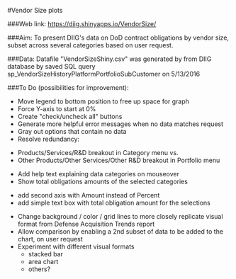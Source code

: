 #Vendor Size plots

###Web link:
https://diig.shinyapps.io/VendorSize/

###Aim:
To present DIIG's data on DoD contract obligations by vendor size, subset across several categories based on user request.

###Data:
Datafile "VendorSizeShiny.csv" was generated by from DIIG database by saved SQL query
sp_VendorSizeHistoryPlatformPortfolioSubCustomer on 5/13/2016

###To Do (possibilities for improvement):
- Move legend to bottom position to free up space for graph
- Force Y-axis to start at 0%
- Create "check/uncheck all" buttons
- Generate more helpful error messages when no data matches request
- Gray out options that contain no data
- Resolve redundancy:
 * Products/Services/R&D breakout in Category menu vs.
 * Other Products/Other Services/Other R&D breakout in Portfolio menu
- Add help text explaining data categories on mouseover
- Show total obligations amounts of the selected categories 
 * add second axis with Amount instead of Percent
 * add simple text box with total obligation amount for the selections
- Change background / color / grid lines to more closely replicate visual format from Defense Acquisition Trends report
- Allow comparison by enabling a 2nd subset of data to be added to the chart, on user request
- Experiment with different visual formats
  * stacked bar
  * area chart
  * others?
